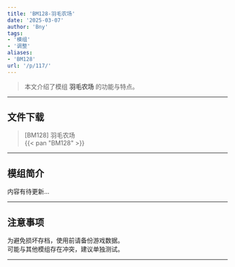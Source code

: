 ```yaml
---
title: 'BM128-羽毛农场'
date: '2025-03-07'
author: 'Bny'
tags:
- '模组'
- '调整'
aliases:
- 'BM128'
url: '/p/117/'
---
```


> 本文介绍了模组 **羽毛农场** 的功能与特点。

---

## 文件下载

> [BM128] 羽毛农场  
{{< pan "BM128" >}}  

---

## 模组简介

>  
内容有待更新...  

---

## 注意事项

>  
为避免损坏存档，使用前请备份游戏数据。  
可能与其他模组存在冲突，建议单独测试。  

---

